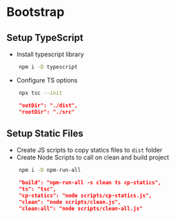 # Bootstrap

## Setup TypeScript

- Install typescript library

```bash
	npm i -D typescript
```

- Configure TS options
```bash
	npx tsc --init
```
```json
	"outDir": "./dist",
	"rootDir": "./src"
```

## Setup Static Files

- Create JS scripts to copy statics files to `dist` folder
- Create Node Scripts to call on clean and build project
```bash
	npm i -D npm-run-all
```
```json
	"build": "npm-run-all -s clean ts cp-statics",
    "ts": "tsc",
    "cp-statics": "node scripts/cp-statics.js",
    "clean": "node scripts/clean.js",
    "clean:all": "node scripts/clean-all.js"
```